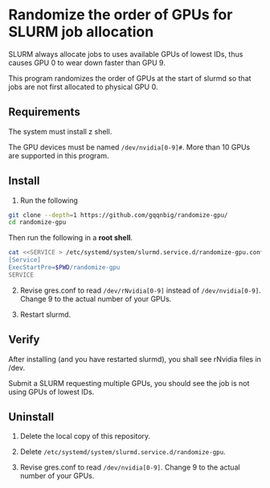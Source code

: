 # Randomize the order of GPUs for SLURM job allocation

SLURM always allocate jobs to uses available GPUs of lowest IDs, thus causes GPU 0 to wear down faster than GPU 9.

This program randomizes the order of GPUs at the start of slurmd so that jobs are not first allocated to physical GPU 0.

## Requirements
The system must install z shell. 

The GPU devices must be named `/dev/nvidia[0-9]#`. More than 10 GPUs are supported in this program. 

## Install

1. Run the following
```bash
git clone --depth=1 https://github.com/gqqnbig/randomize-gpu/
cd randomize-gpu
```
Then run the following in a **root shell**.
```bash
cat <<SERVICE > /etc/systemd/system/slurmd.service.d/randomize-gpu.conf
[Service]
ExecStartPre=$PWD/randomize-gpu
SERVICE
```

2. Revise gres.conf to read `/dev/rNvidia[0-9]` instead of `/dev/nvidia[0-9]`. Change 9 to the actual number of your GPUs.

3. Restart slurmd.

## Verify
After installing (and you have restarted slurmd), you shall see rNvidia files in /dev. 

Submit a SLURM requesting multiple GPUs, you should see the job is not using GPUs of lowest IDs.

## Uninstall
1. Delete the local copy of this repository.

2. Delete `/etc/systemd/system/slurmd.service.d/randomize-gpu`.

3. Revise gres.conf to read `/dev/nvidia[0-9]`. Change 9 to the actual number of your GPUs.
